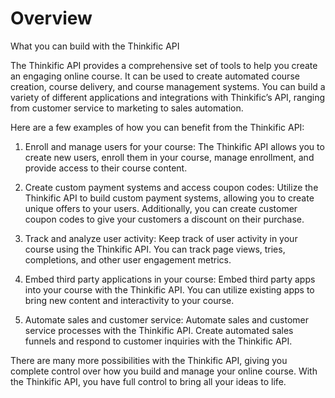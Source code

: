 # Overview

What you can build with the Thinkific API

The Thinkific API provides a comprehensive set of tools to help you create an engaging online course. It can be used to create automated course creation, course delivery, and course management systems. You can build a variety of different applications and integrations with Thinkific’s API, ranging from customer service to marketing to sales automation.

Here are a few examples of how you can benefit from the Thinkific API:

1. Enroll and manage users for your course: The Thinkific API allows you to create new users, enroll them in your course, manage enrollment, and provide access to their course content.

2. Create custom payment systems and access coupon codes: Utilize the Thinkific API to build custom payment systems, allowing you to create unique offers to your users. Additionally, you can create customer coupon codes to give your customers a discount on their purchase.

3. Track and analyze user activity: Keep track of user activity in your course using the Thinkific API. You can track page views, tries, completions, and other user engagement metrics.

4. Embed third party applications in your course: Embed third party apps into your course with the Thinkific API. You can utilize existing apps to bring new content and interactivity to your course.

5. Automate sales and customer service: Automate sales and customer service processes with the Thinkific API. Create automated sales funnels and respond to customer inquiries with the Thinkific API.

There are many more possibilities with the Thinkific API, giving you complete control over how you build and manage your online course. With the Thinkific API, you have full control to bring all your ideas to life.
